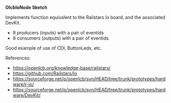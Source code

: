 **OlcbIoNode Sketch**

Implements function equivalent to the Railstars Io board, and the associated DevKit.  

-  8 producers (inputs) with a pair of eventids
-  8 consumers (outputs) with a pair of eventids

Good example of use of CDI, ButtonLeds, etc.  

References:
-  https://openlcb.org/knowledge-base/railstars/
-  https://github.com/Railstars/Io
-  https://sourceforge.net/p/openlcb/svn/HEAD/tree/trunk/prototypes/hardware/r-io/
-  https://sourceforge.net/p/openlcb/svn/HEAD/tree/trunk/prototypes/hardware/DevKit/
